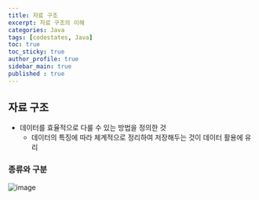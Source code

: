 ```yaml
---
title: 자료 구조
excerpt: 자료 구조의 이해
categories: Java
tags: [codestates, Java]
toc: true
toc_sticky: true
author_profile: true
sidebar_main: true
published : true
---
```


## 자료 구조
- 데이터를 효율적으로 다룰 수 있는 방법을 정의한 것
  - 데이터의 특징에 따라 체계적으로 정리하여 저장해두는 것이 데이터 활용에 유리 


### 종류와 구분

![image](https://github.com/JSooCha/JSooCha.github.io/assets/90169862/5bec8101-3fb1-4f1e-8034-b1e9330a22d5)





